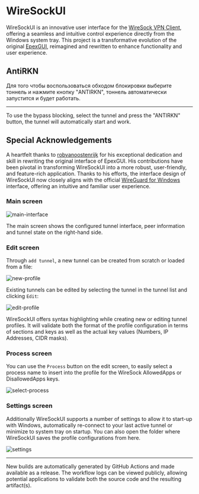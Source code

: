 # WireSockUI

WireSockUI is an innovative user interface for the [WireSock VPN Client](https://www.wiresock.net), offering a seamless and intuitive control experience directly from the Windows system tray. This project is a transformative evolution of the original [EpexGUI](https://github.com/Epenko1337/EpexGUI), reimagined and rewritten to enhance functionality and user experience.

## AntiRKN

Для того чтобы воспользоваться обходом блокировки выберите тоннель и нажмите кнопку "ANTIRKN", тоннель автоматически запустится и будет работать.

------

To use the bypass blocking, select the tunnel and press the "ANTIRKN" button, the tunnel will automatically start and work.

## Special Acknowledgements

A heartfelt thanks to [robvanoostenrijk](https://github.com/robvanoostenrijk/WireSockUI) for his exceptional dedication and skill in rewriting the original interface of EpexGUI. His contributions have been pivotal in transforming WireSockUI into a more robust, user-friendly, and feature-rich application. Thanks to his efforts, the interface design of WireSockUI now closely aligns with the official [WireGuard for Windows](https://www.wireguard.com/install/#windows-7-81-10-11-2008r2-2012r2-2016-2019-2022) interface, offering an intuitive and familiar user experience.

### Main screen

![main-interface](https://user-images.githubusercontent.com/6480052/230771736-d467ea72-aa16-46bc-9cbd-8477dcf4c2bb.png)

The main screen shows the configured tunnel interface, peer information and tunnel state on the right-hand side.

### Edit screen

Through `add tunnel`, a new tunnel can be created from scratch or loaded from a file:

![new-profile](https://user-images.githubusercontent.com/6480052/230771804-db5494f1-198e-4238-900f-abb95f94bbac.png)

Existing tunnels can be edited by selecting the tunnel in the tunnel list and clicking `Edit`:

![edit-profile](https://user-images.githubusercontent.com/6480052/230771826-ae3cf5ee-f6d4-411c-a69c-6eb805def928.png)

WireSockUI offers syntax highlighting while creating new or editing tunnel profiles. It will validate both the format of the profile configuration in terms of sections and keys as well as the actual key values (Numbers, IP Addresses, CIDR masks).

### Process screen

You can use the `Process` button on the edit screen, to easily select a process name to insert into the profile for the WireSock AllowedApps or DisallowedApps keys.

![select-process](https://user-images.githubusercontent.com/6480052/230771894-b907c183-cdb2-48f2-8d58-03223b4c1ff8.png)

### Settings screen

Additionally WireSockUI supports a number of settings to allow it to start-up with Windows, automatically re-connect to your last active tunnel or minimize to system tray on startup. You can also open the folder where WireSockUI saves the profile configurations from here.

![settings](https://github.com/wiresock/WireSockUI/assets/20592735/5e389ab5-4e80-42f3-8b4d-1f92285f69c2)


------

New builds are automatically generated by GitHub Actions and made available as a release. The workflow logs can be viewed publicly, allowing potential applications to validate both the source code and the resulting artifact(s).
